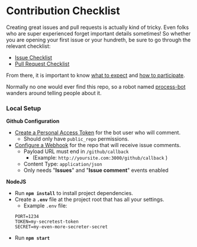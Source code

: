# Contribution Checklist

Creating great issues and pull requests is actually kind of tricky. Even folks who are super experienced forget important details sometimes! So whether you are opening your first issue or your hundreth, be sure to go through the relevant checklist:

  * [Issue Checklist](issues.md)
  * [Pull Request Checklist](pulls.md)

From there, it is important to know [what to expect](expectations.md) and [how to participate](participation.md).

Normally no one would ever find this repo, so a robot named [process-bot](https://github.com/process-bot) wanders around telling people about it.


### Local Setup

__Github Configuration__

- [Create a Personal Access Token](https://github.com/settings/tokens) for the bot user who will comment.
    - Should only have `public_repo` permissions.
- [Configure a Webhook](https://developer.github.com/webhooks/) for the repo that will receive issue comments.
    - Payload URL must end in `/github/callback`
        - (Example: `http://yoursite.com:3000/github/callback` )
    - Content Type: `application/json`
    - Only needs "__Issues__" and "__Issue comment__" events enabled


__NodeJS__

- Run __`npm install`__ to install project dependencies.
- Create a __`.env`__ file at the project root that has all your settings.
    - Example `.env` file:
    ```
    PORT=1234
    TOKEN=my-secretest-token
    SECRET=my-even-more-secreter-secret
    ```
- Run __`npm start`__
